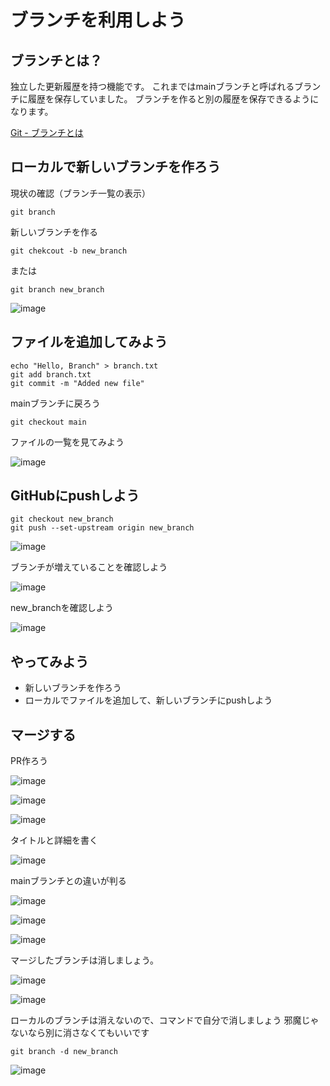 # ブランチを利用しよう

## ブランチとは？
独立した更新履歴を持つ機能です。
これまではmainブランチと呼ばれるブランチに履歴を保存していました。
ブランチを作ると別の履歴を保存できるようになります。

[Git - ブランチとは](https://git-scm.com/book/ja/v2/Git-%E3%81%AE%E3%83%96%E3%83%A9%E3%83%B3%E3%83%81%E6%A9%9F%E8%83%BD-%E3%83%96%E3%83%A9%E3%83%B3%E3%83%81%E3%81%A8%E3%81%AF)


## ローカルで新しいブランチを作ろう

現状の確認（ブランチ一覧の表示）

```
git branch
```

新しいブランチを作る

```
git chekcout -b new_branch
```

または

```
git branch new_branch
```

![image](images/branch01.png)

## ファイルを追加してみよう

```
echo "Hello, Branch" > branch.txt
git add branch.txt
git commit -m "Added new file"
```

mainブランチに戻ろう

```
git checkout main
```

ファイルの一覧を見てみよう


![image](images/branch02.png)

## GitHubにpushしよう

```
git checkout new_branch
git push --set-upstream origin new_branch
```

![image](images/branch03.png)

ブランチが増えていることを確認しよう

![image](images/branch04.png)

new_branchを確認しよう

![image](images/branch05.png)

## やってみよう
- 新しいブランチを作ろう
- ローカルでファイルを追加して、新しいブランチにpushしよう

## マージする

PR作ろう

![image](images/branch06.png)

![image](images/branch07.png)

![image](images/branch08.png)

タイトルと詳細を書く

![image](images/branch09.png)

mainブランチとの違いが判る

![image](images/branch10.png)

![image](images/branch11.png)

![image](images/branch12.png)

マージしたブランチは消しましょう。

![image](images/branch13.png)

![image](images/branch14.png)

ローカルのブランチは消えないので、コマンドで自分で消しましょう
邪魔じゃないなら別に消さなくてもいいです

```
git branch -d new_branch
```

![image](images/branch15.png)